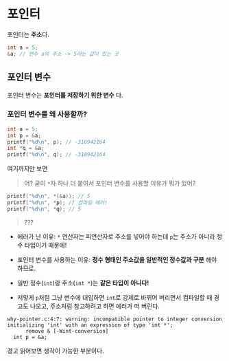 # 포인터
포인터는 **주소**다.

```c
int a = 5;
&a; // 변수 a의 주소 -> 5라는 값이 있는 곳
```

## 포인터 변수
포인터 변수는 **포인터를 저장하기 위한 변수** 다.

### 포인터 변수를 왜 사용할까?
```c
int a = 5;
int p = &a;
printf("%d\n", p); // -310942164
int *q = &a;
printf("%d\n", q); // -310942164
```
여기까지만 보면
> 어? 굳이 `*`자 하나 더 붙여서 포인터 변수를 사용할 이유가 뭐가 있어?

```c
printf("%d\n", *(&a)); // 5
printf("%d\n", *p); // 컴파일 에러! 
printf("%d\n", *q); // 5
```
> ???

- 에러가 난 이유: `*` 연산자는 피연산자로 주소를 넣어야 하는데 `p`는 주소가 아니라 정수 타입이기 때문에!

- 포인터 변수를 사용하는 이유: **정수 형태인 주소값을 일반적인 정수값과 구분** 해야 하므로.
- 일반 정수(`int`)랑 주소(`int *`)는 **같은 타입이 아니다!**
- 저렇게 `p`처럼 그냥 변수에 대입하면 `int`로 강제로 바뀌어 버리면서 컴파일할 때 경고도 나오고, 주소처럼 참고하려고 하면 에러가 떠 버린다.

```
why-pointer.c:4:7: warning: incompatible pointer to integer conversion initializing 'int' with an expression of type 'int *';
      remove & [-Wint-conversion]
  int p = &a;
```

경고 읽어보면 생각이 가능한 부분이다.
